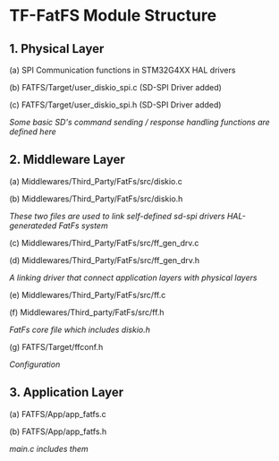 # TF-FatFS Module Structure

## 1. Physical Layer

(a)  SPI Communication functions in STM32G4XX HAL drivers

(b)  FATFS/Target/user_diskio_spi.c (SD-SPI Driver added)

(c)  FATFS/Target/user_diskio_spi.h (SD-SPI Driver added)

*Some basic SD's command sending / response handling functions are defined here*

## 2. Middleware Layer

(a) Middlewares/Third_Party/FatFs/src/diskio.c

(b) Middlewares/Third_Party/FatFs/src/diskio.h

*These two files are used to link self-defined sd-spi drivers HAL-generateded FatFs system*



(c) Middlewares/Third_Party/FatFs/src/ff_gen_drv.c

(d) Middlewares/Third_Party/FatFs/src/ff_gen_drv.h

*A linking driver that connect application layers with physical layers*



(e) Middlewares/Third_Party/FatFs/src/ff.c

(f) Middlewares/Third_party/FatFs/src/ff.h

*FatFs core file which includes diskio.h*



(g) FATFS/Target/ffconf.h

*Configuration*

## 3. Application Layer

(a) FATFS/App/app_fatfs.c

(b) FATFS/App/app_fatfs.h

*main.c includes them* 





